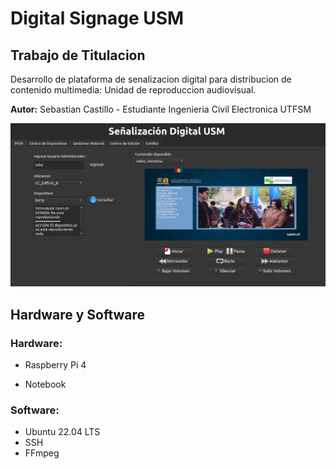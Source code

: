 # Digital Signage USM

## Trabajo de Titulacion

Desarrollo de plataforma de senalizacion digital para distribucion de contenido multimedia: Unidad de reproduccion audiovisual.

**Autor:** Sebastian Castillo - Estudiante Ingenieria Civil Electronica UTFSM

![Imagen de ejemplo](fig_md/Play_1.png)

## Hardware y Software

### Hardware:

- Raspberry Pi 4

- Notebook

### Software:

- Ubuntu 22.04 LTS
- SSH
- FFmpeg
